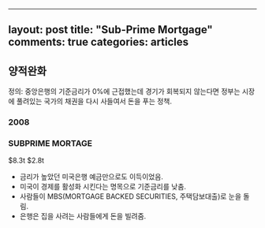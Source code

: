 

---
layout: post
title: "Sub-Prime Mortgage"
comments: true
categories: articles
---

## 양적완화

정의: 중앙은행의 기준금리가 0%에 근접했는데 경기가 회복되지 않는다면 정부는 시장에 풀려있는 국가의 채권을 다시 사들여서 돈을 푸는 정책.




### 2008 

### SUBPRIME MORTAGE

$8.3t
$2.8t

- 금리가 높았던 미국은행 예금만으로도 이득이었음. 
- 미국이 경제를 활성화 시킨다는 명목으로 기준금리를 낮춤.
- 사람들이 MBS(MORTGAGE BACKED SECURITIES, 주택담보대출)로 눈을 돌림.
- 은행은 집을 사려는 사람들에게 돈을 빌려줌.
